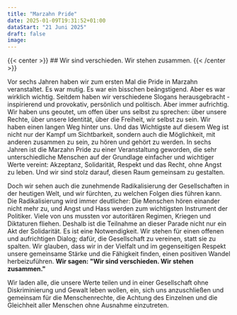 ```yaml
---
title: "Marzahn Pride"
date: 2025-01-09T19:31:52+01:00
dataStart: "21 Juni 2025"
draft: false
image:
---
```


[//]: # (Am **21. Juni 2025** wird die russischsprachige LGBTQ+ Community Quarteera die 6. Marzahn-Pride im Berliner Bezirk Marzahn veranstalten.)

{{< center >}} ## Wir sind verschieden. Wir stehen zusammen. {{< /center >}}

[//]: # ({{< banner src="/images/marzahn-banner-600-de.jpg">}})

Vor sechs Jahren haben wir zum ersten Mal die Pride in Marzahn veranstaltet. Es war mutig. Es war ein bisschen
beängstigend. Aber es war wirklich wichtig. Seitdem haben wir verschiedene Slogans herausgebracht - inspirierend
und provokativ, persönlich und politisch. Aber immer aufrichtig. Wir haben uns geoutet, um offen über uns selbst
zu sprechen: über unsere Rechte, über unsere Identität, über die Freiheit, wir selbst zu sein. Wir haben
einen langen Weg hinter uns. Und das Wichtigste auf diesem Weg ist nicht nur der Kampf um Sichtbarkeit,
sondern auch die Möglichkeit, mit anderen zusammen zu sein, zu hören und gehört zu werden. In sechs Jahren ist
die Marzahn Pride zu einer Veranstaltung geworden, die sehr unterschiedliche Menschen auf der Grundlage einfacher
und wichtiger Werte vereint: Akzeptanz, Solidarität, Respekt und das Recht, ohne Angst zu leben. Und wir sind
stolz darauf, diesen Raum gemeinsam zu gestalten.

Doch wir sehen auch die zunehmende Radikalisierung der Gesellschaften in der heutigen Welt, und wir fürchten,
zu welchen Folgen dies führen kann. Die Radikalisierung wird immer deutlicher: Die Menschen hören einander
nicht mehr zu, und Angst und Hass werden zum wichtigsten Instrument der Politiker. Viele von uns mussten vor
autoritären Regimen, Kriegen und Diktaturen fliehen. Deshalb ist die Teilnahme an dieser Parade nicht nur ein Akt
der Solidarität. Es ist eine Notwendigkeit. Wir stehen für einen offenen und aufrichtigen Dialog; dafür,
die Gesellschaft zu vereinen, statt sie zu spalten. Wir glauben, dass wir in der Vielfalt und im gegenseitigen
Respekt unsere gemeinsame Stärke und die Fähigkeit finden, einen positiven Wandel herbeizuführen.
**Wir sagen: "Wir sind verschieden. Wir stehen zusammen."**

Wir laden alle, die unsere Werte teilen und in einer Gesellschaft ohne Diskriminierung und Gewalt leben wollen,
ein, sich uns anzuschließen und gemeinsam für die Menschenrechte, die Achtung des Einzelnen und die Gleichheit
aller Menschen ohne Ausnahme einzutreten.

